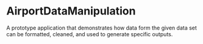 # AirportDataManipulation
A prototype application that demonstrates how data form the given data set can be formatted, cleaned, and used to generate specific outputs.
